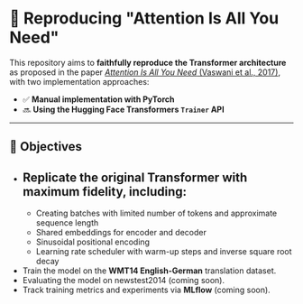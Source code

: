 # 🧠 Reproducing "Attention Is All You Need"

This repository aims to **faithfully reproduce the Transformer architecture** as proposed in the paper [*Attention Is All You Need* (Vaswani et al., 2017)](https://arxiv.org/abs/1706.03762), with two implementation approaches:

- ✅ **Manual implementation with PyTorch**
- 🔜 **Using the Hugging Face Transformers `Trainer` API**

---

## 📌 Objectives

- Replicate the original Transformer with **maximum fidelity**, including:
  - 
  - Creating batches with limited number of tokens and approximate sequence length
  - Shared embeddings for encoder and decoder
  - Sinusoidal positional encoding
  - Learning rate scheduler with warm-up steps and inverse square root decay
- Train the model on the **WMT14 English-German** translation dataset.
- Evaluating the model on newstest2014 (coming soon).
- Track training metrics and experiments via **MLflow** (coming soon).